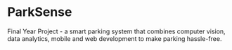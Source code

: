 # ParkSense
Final Year Project - a smart parking system that combines computer vision, data analytics, mobile and web development to make parking hassle-free.
